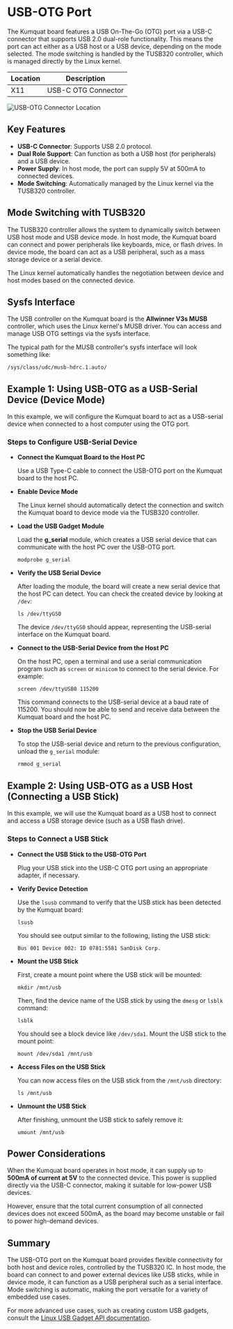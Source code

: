 # USB-OTG Port

The Kumquat board features a USB On-The-Go (OTG) port via a USB-C connector that supports USB 2.0 dual-role functionality. This means the port can act either as a USB host or a USB device, depending on the mode selected. The mode switching is handled by the TUSB320 controller, which is managed directly by the Linux kernel.

| Location | Description         |
| -------- | ------------------- |
| X11      | USB-C OTG Connector |

![USB-OTG Connector Location](../../img/interfaces/connectors.png)

## Key Features

- **USB-C Connector**: Supports USB 2.0 protocol.
- **Dual Role Support**: Can function as both a USB host (for peripherals) and a USB device.
- **Power Supply**: In host mode, the port can supply 5V at 500mA to connected devices.
- **Mode Switching**: Automatically managed by the Linux kernel via the TUSB320 controller.

## Mode Switching with TUSB320

The TUSB320 controller allows the system to dynamically switch between USB host mode and USB device mode. In host mode, the Kumquat board can connect and power peripherals like keyboards, mice, or flash drives. In device mode, the board can act as a USB peripheral, such as a mass storage device or a serial device.

The Linux kernel automatically handles the negotiation between device and host modes based on the connected device.

## Sysfs Interface

The USB controller on the Kumquat board is the **Allwinner V3s MUSB** controller, which uses the Linux kernel's MUSB driver. You can access and manage USB OTG settings via the sysfs interface.

The typical path for the MUSB controller's sysfs interface will look something like:

```
/sys/class/udc/musb-hdrc.1.auto/
```

## Example 1: Using USB-OTG as a USB-Serial Device (Device Mode)

In this example, we will configure the Kumquat board to act as a USB-serial device when connected to a host computer using the OTG port.

### Steps to Configure USB-Serial Device

- **Connect the Kumquat Board to the Host PC**

   Use a USB Type-C cable to connect the USB-OTG port on the Kumquat board to the host PC.

- **Enable Device Mode**

   The Linux kernel should automatically detect the connection and switch the Kumquat board to device mode via the TUSB320 controller.

- **Load the USB Gadget Module**

   Load the **g_serial** module, which creates a USB serial device that can communicate with the host PC over the USB-OTG port.

   ```
   modprobe g_serial
   ```

- **Verify the USB Serial Device**

   After loading the module, the board will create a new serial device that the host PC can detect. You can check the created device by looking at `/dev`:

   ```
   ls /dev/ttyGS0
   ```

   The device `/dev/ttyGS0` should appear, representing the USB-serial interface on the Kumquat board.

- **Connect to the USB-Serial Device from the Host PC**

   On the host PC, open a terminal and use a serial communication program such as `screen` or `minicom` to connect to the serial device. For example:

   ```
   screen /dev/ttyUSB0 115200
   ```

   This command connects to the USB-serial device at a baud rate of 115200. You should now be able to send and receive data between the Kumquat board and the host PC.

- **Stop the USB Serial Device**

   To stop the USB-serial device and return to the previous configuration, unload the `g_serial` module:

   ```
   rmmod g_serial
   ```

## Example 2: Using USB-OTG as a USB Host (Connecting a USB Stick)

In this example, we will use the Kumquat board as a USB host to connect and access a USB storage device (such as a USB flash drive).

### Steps to Connect a USB Stick

- **Connect the USB Stick to the USB-OTG Port**

   Plug your USB stick into the USB-C OTG port using an appropriate adapter, if necessary.

- **Verify Device Detection**

   Use the `lsusb` command to verify that the USB stick has been detected by the Kumquat board:

   ```
   lsusb
   ```

   You should see output similar to the following, listing the USB stick:

   ```
   Bus 001 Device 002: ID 0781:5581 SanDisk Corp. 
   ```

- **Mount the USB Stick**

   First, create a mount point where the USB stick will be mounted:

   ```
   mkdir /mnt/usb
   ```

   Then, find the device name of the USB stick by using the `dmesg` or `lsblk` command:

   ```
   lsblk
   ```

   You should see a block device like `/dev/sda1`. Mount the USB stick to the mount point:

   ```
   mount /dev/sda1 /mnt/usb
   ```

- **Access Files on the USB Stick**

   You can now access files on the USB stick from the `/mnt/usb` directory:

   ```
   ls /mnt/usb
   ```

- **Unmount the USB Stick**

   After finishing, unmount the USB stick to safely remove it:

   ```
   umount /mnt/usb
   ```

## Power Considerations

When the Kumquat board operates in host mode, it can supply up to **500mA of current at 5V** to the connected device. This power is supplied directly via the USB-C connector, making it suitable for low-power USB devices.

However, ensure that the total current consumption of all connected devices does not exceed 500mA, as the board may become unstable or fail to power high-demand devices.

## Summary

The USB-OTG port on the Kumquat board provides flexible connectivity for both host and device roles, controlled by the TUSB320 IC. In host mode, the board can connect to and power external devices like USB sticks, while in device mode, it can function as a USB peripheral such as a serial interface. Mode switching is automatic, making the port versatile for a variety of embedded use cases.

For more advanced use cases, such as creating custom USB gadgets, consult the [Linux USB Gadget API documentation](https://www.kernel.org/doc/Documentation/usb/gadget_configfs.txt).
